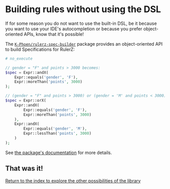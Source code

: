 Building rules without using the DSL
====================================

If for some reason you do not want to use the built-in DSL, be it because you want to use your IDE's autocompletion or
because you prefer object-oriented APIs, know that it's possible!

The [`K-Phoen/rulerz-spec-builder`](https://github.com/K-Phoen/rulerz-spec-builder) package provides an object-oriented
API to build Specifications for RulerZ:

```php
# no_execute

// gender = "F" and points > 3000 becomes:
$spec = Expr::andX(
    Expr::equals('gender', 'F'),
    Expr::moreThan('points', 3000)
);

// (gender = "F" and points > 3000) or (gender = 'M' and points < 3000) becomes:
$spec = Expr::orX(
    Expr::andX(
        Expr::equals('gender', 'F'),
        Expr::moreThan('points', 3000)
    ),
    Expr::andX(
        Expr::equals('gender', 'M'),
        Expr::lessThan('points', 3000)
    )
);
```

See [the package's documentation](https://github.com/K-Phoen/rulerz-spec-builder) for more details.


## That was it!

[Return to the index to explore the other possibilities of the library](index.md)
